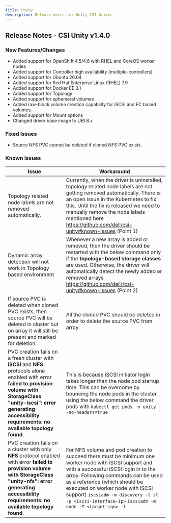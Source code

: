 ```yaml
---
title: Unity
description: Release notes for Unity CSI driver
---
```

## Release Notes - CSI Unity v1.4.0

### New Features/Changes
- Added support for OpenShift 4.5/4.6 with RHEL and CoreOS worker nodes
- Added support for Controller high availability (multiple-controllers)
- Added support for Ubuntu 20.04
- Added support for Red Hat Enterprise Linux (RHEL) 7.9
- Added support for Docker EE 3.1
- Added support for Topology
- Added support for ephemeral volumes
- Added raw-block volume creation capability for iSCSI and FC based volumes.
- Added support for Mount options
- Changed driver base image to UBI 8.x

### Fixed Issues
- Source NFS PVC cannot be deleted if cloned NFS PVC exists.

### Known Issues

| Issue                                                        | Workaround                                                   |
| ------------------------------------------------------------ | ------------------------------------------------------------ |
| Topology related node labels are not removed automatically.  | Currently, when the driver is uninstalled, topology related node labels are not getting removed automatically. There is an open issue in the Kubernetes to fix this. Until the fix is released we need to manually remove the node labels mentioned here https://github.com/dell/csi-unity#known-issues (Point 1) |
| Dynamic array detection will not work in Topology based environment | Whenever a new array is added or removed, then the driver should be restarted with the below command only if the **topology-based storage classes** are used. Otherwise, the driver will automatically detect the newly added or removed arrays https://github.com/dell//csi-unity#known-issues (Point 2) |
| If source PVC is deleted when cloned PVC exists, then source PVC will be deleted in cluster but on array it will still be present and marked for deletion. | All the cloned PVC should be deleted in order to delete the source PVC from array. |
| PVC creation fails on a fresh cluster with **iSCSI** and **NFS** protocols alone enabled with error **failed to provision volume with StorageClass "unity-iscsi": error generating accessibility requirements: no available topology found**. | This is because iSCSI initiator login takes longer than the node pod startup time. This can be overcome by bouncing the node pods in the cluster using the below command the driver pods with `kubectl get pods -n unity --no-headers=true` |
| PVC creation fails on a cluster with only **NFS** protocol enabled with error **failed to provision volume with StorageClass "unity-nfs": error generating accessibility requirements: no available topology found**. | For NFS volume and pod creation to succeed there must be minimum one worker node with iSCSI support and with a successful iSCSI login in to the array. Following commands can be used as a reference (which should be executed on worker node with iSCSI support) `iscsiadm -m discovery -t st -p <iscsi-interface-ip>` `iscsiadm -m node -T <target-iqn> -l` |
